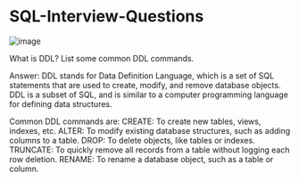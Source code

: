 # SQL-Interview-Questions

![image](https://github.com/user-attachments/assets/43d1fc03-2992-4273-8839-e9abfc6c27bd)

What is DDL? List some common DDL commands.

Answer: DDL stands for Data Definition Language, which is a set of SQL statements that are used to create, modify, and remove database objects. DDL is a subset of SQL, and is similar to a computer programming language for defining data structures.

Common DDL commands are:
CREATE: To create new tables, views, indexes, etc.
ALTER: To modify existing database structures, such as adding columns to a table.
DROP: To delete objects, like tables or indexes.
TRUNCATE: To quickly remove all records from a table without logging each row deletion.
RENAME: To rename a database object, such as a table or column.

